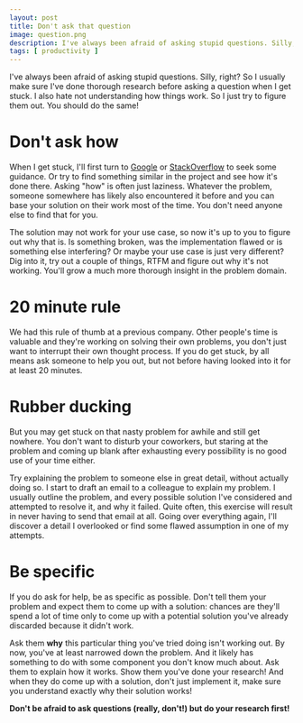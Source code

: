 ```yaml
---
layout: post
title: Don't ask that question
image: question.png
description: I've always been afraid of asking stupid questions. Silly, right? So I usually make sure I've done thorough research before asking a question when I get stuck. I also hate not understanding how things work. So I just try to figure them out.
tags: [ productivity ]
---
```


I've always been afraid of asking stupid questions. Silly, right? So I usually
make sure I've done thorough research before asking a question when I get stuck.
I also hate not understanding how things work. So I just try to figure them out.
You should do the same!

<!-- more -->

# Don't ask how

When I get stuck, I'll first turn to [Google](https://www.google.com) or
[StackOverflow](https://stackoverflow.com) to seek some guidance. Or try to find
something similar in the project and see how it's done there. Asking "how" is
often just laziness. Whatever the problem, someone somewhere has likely also
encountered it before and you can base your solution on their work most of the
time. You don't need anyone else to find that for you.

The solution may not work for your use case, so now it's up to you to figure out
why that is. Is something broken, was the implementation flawed or is something
else interfering? Or maybe your use case is just very different? Dig into it,
try out a couple of things, RTFM and figure out why it's not working. You'll
grow a much more thorough insight in the problem domain.

<!-- ads -->

# 20 minute rule

We had this rule of thumb at a previous company. Other people's time is valuable
and they're working on solving their own problems, you don't just want to
interrupt their own thought process. If you do get stuck, by all means ask
someone to help you out, but not before having looked into it for at least 20
minutes.

# Rubber ducking

But you may get stuck on that nasty problem for awhile and still get nowhere.
You don't want to disturb your coworkers, but staring at the problem and coming
up blank after exhausting every possibility is no good use of your time either.

Try explaining the problem to someone else in great detail, without actually
doing so. I start to draft an email to a colleague to explain my problem.
I usually outline the problem, and every possible solution I've considered and
attempted to resolve it, and why it failed. Quite often, this exercise will
result in never having to send that email at all. Going over everything again,
I'll discover a detail I overlooked or find some flawed assumption in one of
my attempts.

# Be specific

If you do ask for help, be as specific as possible. Don't tell them your problem
and expect them to come up with a solution: chances are they'll spend a lot of
time only to come up with a potential solution you've already discarded because
it didn't work.

Ask them **why** this particular thing you've tried doing isn't working out.
By now, you've at least narrowed down the problem. And it likely has something
to do with some component you don't know much about. Ask them to explain how it
works. Show them you've done your research! And when they do come up with a
solution, don't just implement it, make sure you understand exactly why their
solution works!

**Don't be afraid to ask questions (really, don't!) but do your research first!**
